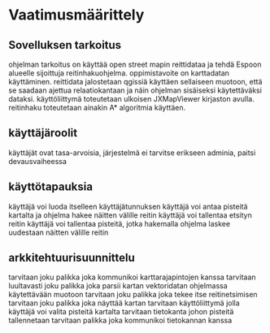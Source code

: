 # Vaatimusmäärittely

## Sovelluksen tarkoitus
ohjelman tarkoitus on käyttää open street mapin reittidataa ja tehdä Espoon alueelle sijoittuja reitinhakuohjelma. oppimistavoite on karttadatan käyttäminen.
reittidata jalostetaan qgissiä käyttäen sellaiseen muotoon, että se saadaan ajettua relaatiokantaan ja näin ohjelman sisäiseksi käytettäväksi dataksi.
käyttöliittymä toteutetaan ulkoisen JXMapViewer kirjaston avulla.
reitinhaku toteutetaan ainakin A* algoritmia käyttäen.

## käyttäjäroolit
käyttäjät ovat tasa-arvoisia, järjestelmä ei tarvitse erikseen adminia, paitsi devausvaiheessa

## käyttötapauksia
käyttäjä voi luoda itselleen käyttäjätunnuksen
käyttäjä voi antaa pisteitä kartalta ja ohjelma hakee näitten välille reitin
käyttäjä voi tallentaa etsityn reitin
käyttäjä voi tallentaa pisteitä, jotka hakemalla ohjelma laskee uudestaan näitten välille reitin

## arkkitehtuurisuunnittelu
tarvitaan joku palikka joka kommunikoi karttarajapintojen kanssa
tarvitaan luultavasti joku palikka joka parsii kartan vektoridatan ohjelmassa käytettävään muotoon
tarvitaan joku palikka joka tekee itse reitinetsimisen
tarvitaan joku palikka joka näyttää kartan
tarvitaan käyttöliittymä jolla käyttäjä voi valita pisteitä kartalta
tarvitaan tietokanta johon pisteitä tallennetaan
tarvitaan palikka joka kommunikoi tietokannan kanssa

